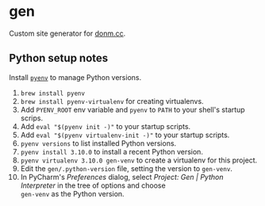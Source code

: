 # gen

Custom site generator for [donm.cc](https://donm.cc/).

## Python setup notes

Install [`pyenv`](https://github.com/pyenv/pyenv) to manage Python versions.

1. `brew install pyenv`
2. `brew install pyenv-virtualenv` for creating virtualenvs.
3. Add `PYENV_ROOT` env variable and `pyenv` to `PATH` to your shell's startup scrips.
4. Add `eval "$(pyenv init -)"` to your startup scripts.
5. Add `eval "$(pyenv virtualenv-init -)"` to your startup scripts.
6. `pyenv versions` to list installed Python versions.
7. `pyenv install 3.10.0` to install a recent Python version.
8. `pyenv virtualenv 3.10.0 gen-venv` to create a virtualenv for this project.
9. Edit the `gen/.python-version` file, setting the version to `gen-venv`.
10. In PyCharm's *Preferences* dialog, select 
     *Project: Gen | Python Interpreter* in the tree of options and choose  
     `gen-venv` as the Python version.
